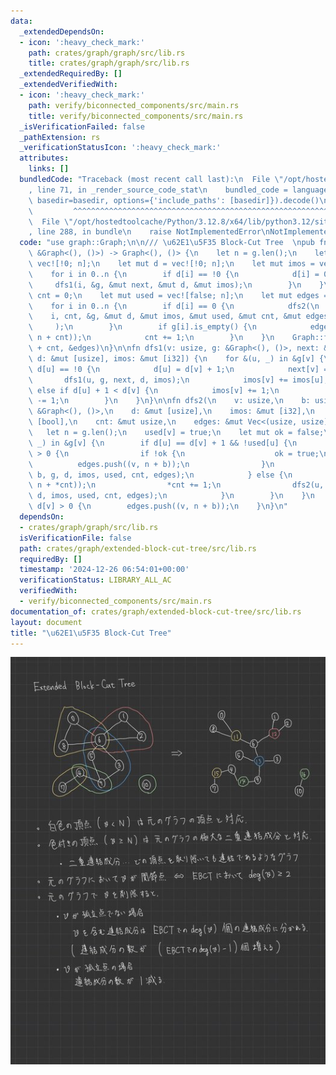 ```yaml
---
data:
  _extendedDependsOn:
  - icon: ':heavy_check_mark:'
    path: crates/graph/graph/src/lib.rs
    title: crates/graph/graph/src/lib.rs
  _extendedRequiredBy: []
  _extendedVerifiedWith:
  - icon: ':heavy_check_mark:'
    path: verify/biconnected_components/src/main.rs
    title: verify/biconnected_components/src/main.rs
  _isVerificationFailed: false
  _pathExtension: rs
  _verificationStatusIcon: ':heavy_check_mark:'
  attributes:
    links: []
  bundledCode: "Traceback (most recent call last):\n  File \"/opt/hostedtoolcache/Python/3.12.8/x64/lib/python3.12/site-packages/onlinejudge_verify/documentation/build.py\"\
    , line 71, in _render_source_code_stat\n    bundled_code = language.bundle(stat.path,\
    \ basedir=basedir, options={'include_paths': [basedir]}).decode()\n          \
    \         ^^^^^^^^^^^^^^^^^^^^^^^^^^^^^^^^^^^^^^^^^^^^^^^^^^^^^^^^^^^^^^^^^^^^^^^^^^^^^^^^^\n\
    \  File \"/opt/hostedtoolcache/Python/3.12.8/x64/lib/python3.12/site-packages/onlinejudge_verify/languages/rust.py\"\
    , line 288, in bundle\n    raise NotImplementedError\nNotImplementedError\n"
  code: "use graph::Graph;\n\n/// \u62E1\u5F35 Block-Cut Tree  \npub fn extended_block_cut_tree(g:\
    \ &Graph<(), ()>) -> Graph<(), ()> {\n    let n = g.len();\n    let mut next =\
    \ vec![!0; n];\n    let mut d = vec![!0; n];\n    let mut imos = vec![0; n];\n\
    \    for i in 0..n {\n        if d[i] == !0 {\n            d[i] = 0;\n       \
    \     dfs1(i, &g, &mut next, &mut d, &mut imos);\n        }\n    }\n    let mut\
    \ cnt = 0;\n    let mut used = vec![false; n];\n    let mut edges = vec![];\n\
    \    for i in 0..n {\n        if d[i] == 0 {\n            dfs2(\n            \
    \    i, cnt, &g, &mut d, &mut imos, &mut used, &mut cnt, &mut edges,\n       \
    \     );\n        }\n        if g[i].is_empty() {\n            edges.push((i,\
    \ n + cnt));\n            cnt += 1;\n        }\n    }\n    Graph::from_unweighted_undirected_edges(n\
    \ + cnt, &edges)\n}\n\nfn dfs1(v: usize, g: &Graph<(), ()>, next: &mut [usize],\
    \ d: &mut [usize], imos: &mut [i32]) {\n    for &(u, _) in &g[v] {\n        if\
    \ d[u] == !0 {\n            d[u] = d[v] + 1;\n            next[v] = u;\n     \
    \       dfs1(u, g, next, d, imos);\n            imos[v] += imos[u];\n        }\
    \ else if d[u] + 1 < d[v] {\n            imos[v] += 1;\n            imos[next[u]]\
    \ -= 1;\n        }\n    }\n}\n\nfn dfs2(\n    v: usize,\n    b: usize,\n    g:\
    \ &Graph<(), ()>,\n    d: &mut [usize],\n    imos: &mut [i32],\n    used: &mut\
    \ [bool],\n    cnt: &mut usize,\n    edges: &mut Vec<(usize, usize)>,\n) {\n \
    \   let n = g.len();\n    used[v] = true;\n    let mut ok = false;\n    for &(u,\
    \ _) in &g[v] {\n        if d[u] == d[v] + 1 && !used[u] {\n            if imos[u]\
    \ > 0 {\n                if !ok {\n                    ok = true;\n          \
    \          edges.push((v, n + b));\n                }\n                dfs2(u,\
    \ b, g, d, imos, used, cnt, edges);\n            } else {\n                edges.push((v,\
    \ n + *cnt));\n                *cnt += 1;\n                dfs2(u, *cnt - 1, g,\
    \ d, imos, used, cnt, edges);\n            }\n        }\n    }\n    if !ok &&\
    \ d[v] > 0 {\n        edges.push((v, n + b));\n    }\n}\n"
  dependsOn:
  - crates/graph/graph/src/lib.rs
  isVerificationFile: false
  path: crates/graph/extended-block-cut-tree/src/lib.rs
  requiredBy: []
  timestamp: '2024-12-26 06:54:01+00:00'
  verificationStatus: LIBRARY_ALL_AC
  verifiedWith:
  - verify/biconnected_components/src/main.rs
documentation_of: crates/graph/extended-block-cut-tree/src/lib.rs
layout: document
title: "\u62E1\u5F35 Block-Cut Tree"
---
```


![extended-block-cut-tree](https://raw.githubusercontent.com/37kt/cprs/images/ebct.jpg)
